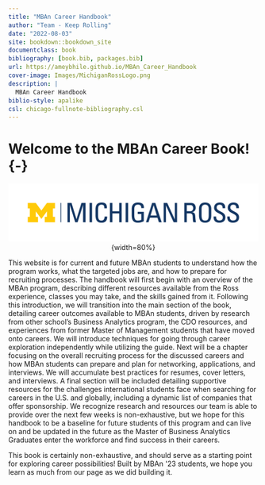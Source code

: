 ```yaml
--- 
title: "MBAn Career Handbook"
author: "Team - Keep Rolling"
date: "2022-08-03"
site: bookdown::bookdown_site
documentclass: book
bibliography: [book.bib, packages.bib]
url: https://ameybhile.github.io/MBAn_Career_Handbook
cover-image: Images/MichiganRossLogo.png
description: |
  MBAn Career Handbook 
biblio-style: apalike
csl: chicago-fullnote-bibliography.csl
---
```

# Welcome to the MBAn Career Book! {-}

<center>

![](Images/MichiganRosslogo.png){width=80%}

</center>

This website is for current and future MBAn students to understand how the program works, what the targeted jobs are, and how to prepare for recruiting processes. The handbook will first begin with an overview of the MBAn program, describing different resources available from the Ross experience, classes you may take, and the skills gained from it. Following this introduction, we will transition into the main section of the book, detailing career outcomes available to MBAn students, driven by research from other school’s Business Analytics program, the CDO resources, and experiences from former Master of Management students that have moved onto careers. We will introduce techniques for going through career exploration independently while utilizing the guide. Next will be a chapter focusing on the overall recruiting process for the discussed careers and how MBAn students can prepare and plan for networking, applications, and interviews. We will accumulate best practices for resumes, cover letters, and interviews. A final section will be included detailing supportive resources for the challenges international students face when searching for careers in the U.S. and globally, including a dynamic list of companies that offer sponsorship. We recognize research and resources our team is able to provide over the next few weeks is non-exhaustive, but we hope for this handbook to be a baseline for future students of this program and can live on and be updated in the future as the Master of Business Analytics Graduates enter the workforce and find success in their careers.

This book is certainly non-exhaustive, and should serve as a starting point for exploring career possibilities! Built by MBAn '23 students, we hope you learn as much from our page as we did building it.
